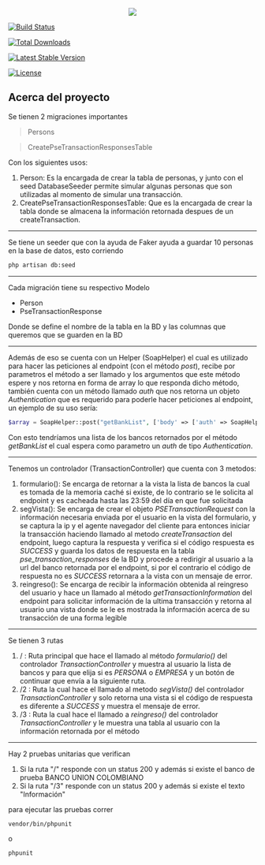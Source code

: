 <p align="center"><img src="https://laravel.com/assets/img/components/logo-laravel.svg"></p>

<p align="center">

<a href="https://travis-ci.org/laravel/framework"><img src="https://travis-ci.org/laravel/framework.svg" alt="Build Status"></a>

<a href="https://packagist.org/packages/laravel/framework"><img src="https://poser.pugx.org/laravel/framework/d/total.svg" alt="Total Downloads"></a>

<a href="https://packagist.org/packages/laravel/framework"><img src="https://poser.pugx.org/laravel/framework/v/stable.svg" alt="Latest Stable Version"></a>

<a href="https://packagist.org/packages/laravel/framework"><img src="https://poser.pugx.org/laravel/framework/license.svg" alt="License"></a>

</p>

## Acerca del proyecto

Se tienen 2 migraciones importantes

>Persons

>CreatePseTransactionResponsesTable

Con los siguientes usos:

1. Person: Es la encargada de crear la tabla de personas, y junto con el seed DatabaseSeeder permite simular algunas personas que son utilizadas al momento de simular una transacción.
2. CreatePseTransactionResponsesTable: Que es la encargada de crear la tabla donde se almacena la información retornada despues de un createTransaction.

------

Se tiene un seeder que con la ayuda de Faker ayuda a guardar 10 personas en la base de datos, esto corriendo

```bash
php artisan db:seed
```

------

Cada migración tiene su respectivo Modelo

- Person
- PseTransactionResponse

Donde se define el nombre de la tabla en la BD y las columnas que queremos que se guarden en la BD

--- ---

Además de eso se cuenta con un Helper (SoapHelper) el cual es utilizado para hacer las peticiones al endpoint (con el método *post*), recibe por parametros el método a ser llamado y los argumentos que este método espere y nos retorna en forma de array lo que responda dicho método, también cuenta con un método llamado *auth* que nos retorna un objeto *Authentication* que es requerido para poderle hacer peticiones al endpoint, un ejemplo de su uso sería:

```php
$array = SoapHelper::post("getBankList", ['body' => ['auth' => SoapHelper::auth()]]);
```

Con esto tendríamos una lista de los bancos retornados por el método *getBankList* el cual espera como parametro un *auth* de tipo *Authentication*.

--- ---

Tenemos un controlador (TransactionController) que cuenta con 3 metodos:

1. formulario(): Se encarga de retornar a la vista la lista de bancos la cual es tomada de la memoria caché si existe, de lo contrario se le solicita al endpoint y es cacheada hasta las 23:59 del día en que fue solicitada
2. segVista(): Se encarga de crear el objeto *PSETransactionRequest* con la información necesaria enviada por el usuario en la vista del formulario, y se captura la ip y el agente navegador del cliente para entonces iniciar la transacción haciendo llamado al metodo *createTransaction* del endpoint, luego captura la respuesta y verifica si el código respuesta es *SUCCESS* y guarda los datos de respuesta en la tabla *pse_transaction_responses* de la BD y procede a redirigir al usuario a la url del banco retornada por el endpoint, si por el contrario el código de respuesta no es *SUCCESS* retornara a la vista con un mensaje de error.
3. reingreso(): Se encarga de recibir la información obtenida al reingreso del usuario y hace un llamado al método *getTransactionInformation* del endpoint para solicitar información de la ultima transacción y retorna al usuario una vista donde se le es mostrada la información acerca de su transacción de una forma legible

--- ---

Se tienen 3 rutas

1. / : Ruta principal que hace el llamado al método *formulario()* del controlador *TransactionController* y muestra al usuario la lista de bancos y para que elija si es *PERSONA* o *EMPRESA* y un botón de continuar que envía a la siguiente ruta.
2. /2 : Ruta la cual hace el llamado al metodo *segVista()* del controlador *TransactionController* y solo retorna una vista si el código de respuesta es diferente a *SUCCESS* y muestra el mensaje de error.
3. /3 : Ruta la cual hace el llamado a *reingreso()* del controlador *TransactionController* y le muestra una tabla al usuario con la información retornada por el método

--- ---
Hay 2 pruebas unitarias que verifican
1. Si la ruta "/" responde con un status 200 y además si existe el banco de prueba BANCO UNION COLOMBIANO
2. Si la ruta "/3" responde con un status 200 y además si existe el texto "Información"

para ejecutar las pruebas correr

```bash
vendor/bin/phpunit
```
o
```bash
phpunit
```